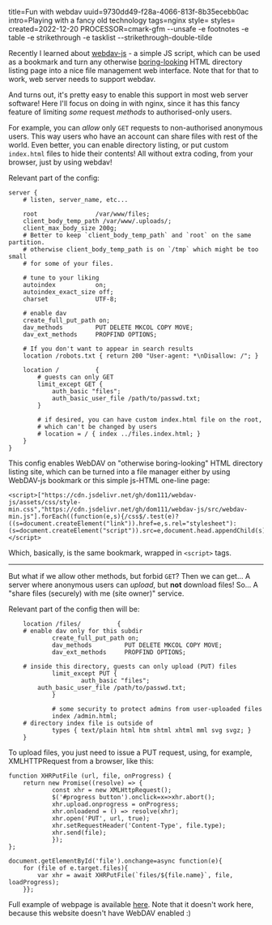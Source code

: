 title=Fun with webdav
uuid=9730dd49-f28a-4066-813f-8b35ecebb0ac
intro=Playing with a fancy old technology
tags=nginx
style=
styles=
created=2022-12-20
PROCESSOR=cmark-gfm --unsafe -e footnotes -e table -e strikethrough -e tasklist --strikethrough-double-tilde

Recently I learned about [webdav-js][] - a simple JS script,
which can be used as a bookmark and turn any otherwise [boring-looking][b] HTML directory listing page
into a nice file management web interface.
Note that for that to work, web server needs to support webdav.

[webdav-js]: https://github.com/dom111/webdav-js
[b]: https://webdav.filestash.app/

And turns out, it's pretty easy to enable this support in most web server software!
Here I'll focus on doing in with nginx, since it has this fancy feature of limiting _some_ request _methods_ to authorised-only users.

For example, you can _allow_ only `GET` requests to non-authorised anonymous users.
This way users who have an account can share files with rest of the world.
Even better, you can enable directory listing, or put custom `index.html` files to hide their contents!
All without extra coding, from your browser, just by using webdav!

Relevant part of the config:

	server {
		# listen, server_name, etc...

		root                /var/www/files;
		client_body_temp_path /var/www/.uploads/;
		client_max_body_size 200g;
		# Better to keep `client_body_temp_path` and `root` on the same partition.
		# otherwise client_body_temp_path is on `/tmp` which might be too small
		# for some of your files.

		# tune to your liking
		autoindex           on;
		autoindex_exact_size off;
		charset             UTF-8;

		# enable dav
		create_full_put_path on;
		dav_methods         PUT DELETE MKCOL COPY MOVE;
		dav_ext_methods     PROPFIND OPTIONS;

		# If you don't want to appear in search results
		location /robots.txt { return 200 "User-agent: *\nDisallow: /"; }

		location /          {
			# guests can only GET
			limit_except GET {
				auth_basic "files";
				auth_basic_user_file /path/to/passwd.txt;
			}

			# if desired, you can have custom index.html file on the root,
			# which can't be changed by users
			# location = / { index ../files.index.html; }
		}
	}

This config enables WebDAV on "otherwise boring-looking" HTML directory listing site,
which can be turned into a file manager either by using WebDAV-js bookmark or this simple js-HTML one-line page:

	<script>["https://cdn.jsdelivr.net/gh/dom111/webdav-js/assets/css/style-min.css","https://cdn.jsdelivr.net/gh/dom111/webdav-js/src/webdav-min.js"].forEach((function(e,s){/css$/.test(e)?((s=document.createElement("link")).href=e,s.rel="stylesheet"):(s=document.createElement("script")).src=e,document.head.appendChild(s)}))</script>

Which, basically, is the same bookmark, wrapped in `<script>` tags.

-----

But what if we allow other methods, but forbid `GET`?
Then we can get... A server where anonymous users can _upload_, but **not** download files!
So... A "share files (securely) with me (site owner)" service.

Relevant part of the config then will be:

        location /files/          {
		# enable dav only for this subdir
                create_full_put_path on;
                dav_methods         PUT DELETE MKCOL COPY MOVE;
                dav_ext_methods     PROPFIND OPTIONS;

		# inside this directory, guests can only upload (PUT) files
                limit_except PUT {
                        auth_basic "files";
			auth_basic_user_file /path/to/passwd.txt;
                }

                # some security to protect admins from user-uploaded files
                index /admin.html;
		# directory index file is outside of 
                types { text/plain html htm shtml xhtml mml svg svgz; }
        }

To upload files, you just need to issue a PUT request, using, for example, XMLHTTPRequest from a browser, like this:

	function XHRPutFile (url, file, onProgress) {
		return new Promise((resolve) => {
				const xhr = new XMLHttpRequest();
				$('#progress button').onclick=x=>xhr.abort();
				xhr.upload.onprogress = onProgress;
				xhr.onloadend = () => resolve(xhr);
				xhr.open('PUT', url, true);
				xhr.setRequestHeader('Content-Type', file.type);
				xhr.send(file);
				});
	};

	document.getElementById('file').onchange=async function(e){
		for (file of e.target.files){
			var xhr = await XHRPutFile(`files/${file.name}`, file, loadProgress);
		}};

Full example of webpage is available [here][ex].
Note that it doesn't work here, because this website doesn't have WebDAV enabled :)

[ex]: webdav-fun-drop.html
